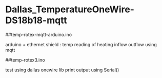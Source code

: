# Dallas_TemperatureOneWire-DS18b18-mqtt

##temp-rotex-mqtt-arduino.ino

arduino + ethernet shield : temp reading of heating inflow outflow
using mqtt

##temp-rotex3.ino

test using dallas onewire lib
print output using Serial()
